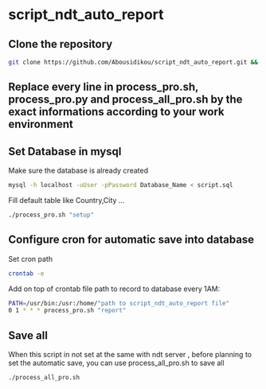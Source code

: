 # script_ndt_auto_report

## Clone the repository
```bash
git clone https://github.com/Abousidikou/script_ndt_auto_report.git && cd script_ndt_auto_report
```

## Replace every line in process_pro.sh, process_pro.py and process_all_pro.sh  by the exact informations according to your work environment


## Set Database in mysql

Make sure the database is already created 
```bash
mysql -h localhost -uUser -pPassword Database_Name < script.sql
```

Fill default table like Country,City ...
```bash
./process_pro.sh "setup"
```

## Configure cron for automatic save into database

Set cron path
```bash
crontab -e	
```
Add on top of crontab file path to record to database every 1AM:
```bash
PATH=/usr/bin:/usr:/home/"path to script_ndt_auto_report file"
0 1 * * * process_pro.sh "report" 
```

## Save all
When this script in not set at the same with ndt server , before planning to set the automatic save, you can use process_all_pro.sh to save all
```bash
./process_all_pro.sh
```
